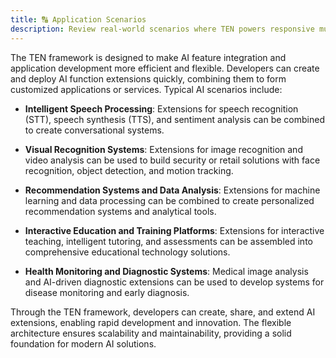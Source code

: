 ```yaml
---
title: 🔠 Application Scenarios
description: Review real-world scenarios where TEN powers responsive multimodal voice agents.
---
```


The TEN framework is designed to make AI feature integration and application development more efficient and flexible. Developers can create and deploy AI function extensions quickly, combining them to form customized applications or services. Typical AI scenarios include:

- **Intelligent Speech Processing**: Extensions for speech recognition (STT), speech synthesis (TTS), and sentiment analysis can be combined to create conversational systems.

- **Visual Recognition Systems**: Extensions for image recognition and video analysis can be used to build security or retail solutions with face recognition, object detection, and motion tracking.

- **Recommendation Systems and Data Analysis**: Extensions for machine learning and data processing can be combined to create personalized recommendation systems and analytical tools.

- **Interactive Education and Training Platforms**: Extensions for interactive teaching, intelligent tutoring, and assessments can be assembled into comprehensive educational technology solutions.

- **Health Monitoring and Diagnostic Systems**: Medical image analysis and AI-driven diagnostic extensions can be used to develop systems for disease monitoring and early diagnosis.

Through the TEN framework, developers can create, share, and extend AI extensions, enabling rapid development and innovation. The flexible architecture ensures scalability and maintainability, providing a solid foundation for modern AI solutions.
